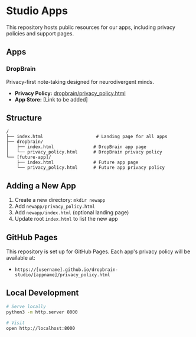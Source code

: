 # Studio Apps

This repository hosts public resources for our apps, including privacy policies and support pages.

## Apps

### DropBrain
Privacy-first note-taking designed for neurodivergent minds.

- **Privacy Policy:** [dropbrain/privacy_policy.html](dropbrain/privacy_policy.html)
- **App Store:** [Link to be added]

## Structure

```
/
├── index.html                    # Landing page for all apps
├── dropbrain/
│   ├── index.html               # DropBrain app page
│   └── privacy_policy.html      # DropBrain privacy policy
└── [future-app]/
    ├── index.html               # Future app page
    └── privacy_policy.html      # Future app privacy policy
```

## Adding a New App

1. Create a new directory: `mkdir newapp`
2. Add `newapp/privacy_policy.html`
3. Add `newapp/index.html` (optional landing page)
4. Update root `index.html` to list the new app

## GitHub Pages

This repository is set up for GitHub Pages. Each app's privacy policy will be available at:
- `https://[username].github.io/dropbrain-studio/[appname]/privacy_policy.html`

## Local Development

```bash
# Serve locally
python3 -m http.server 8000

# Visit
open http://localhost:8000
```

